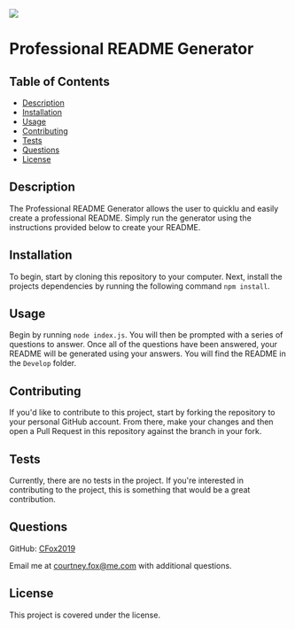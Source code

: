 
![](https://img.shields.io/badge/license--brightgreen)

# Professional README Generator

## Table of Contents

* [Description](#description)
* [Installation](#installation)
* [Usage](#usage)
* [Contributing](#contributing)
* [Tests](#tests)
* [Questions](#questions)
* [License](#license)

## Description
The Professional README Generator allows the user to quicklu and easily create a professional README. Simply run the generator using the instructions provided below to create your README.

## Installation
To begin, start by cloning this repository to your computer. Next, install the projects dependencies by running the following command `npm install`.

## Usage
Begin by running `node index.js`. You will then be prompted with a series of questions to answer. Once all of the questions have been answered, your README will be generated using your answers. You will find the README in the `Develop` folder.

## Contributing
If you'd like to contribute to this project, start by forking the repository to your personal GitHub account. From there, make your changes and then open a Pull Request in this repository against the branch in your fork.

## Tests
Currently, there are no tests in the project. If you're interested in contributing to the project, this is something that would be a great contribution.

## Questions
GitHub: [CFox2019](https://github.com/CFox2019)

Email me at [courtney.fox@me.com](courtney.fox@me.com) with additional questions.

## License
This project is covered under the  license.
